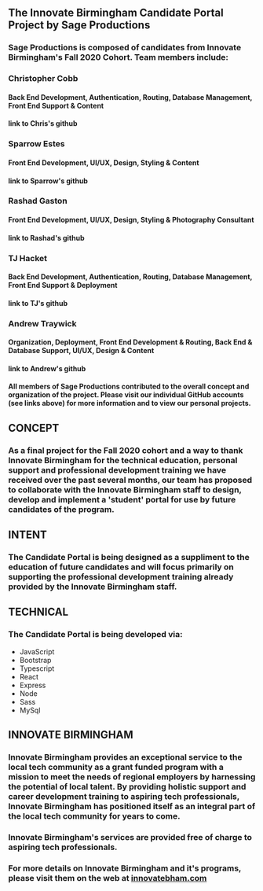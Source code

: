 ## The Innovate Birmingham Candidate Portal Project by Sage Productions


### Sage Productions is composed of candidates from Innovate Birmingham's Fall 2020 Cohort. Team members include:

### Christopher Cobb
#### Back End Development, Authentication, Routing, Database Management, Front End Support & Content
#### link to Chris's github

### Sparrow Estes
#### Front End Development, UI/UX, Design, Styling & Content
#### link to Sparrow's github

### Rashad Gaston
#### Front End Development, UI/UX, Design, Styling & Photography Consultant
#### link to Rashad's github

### TJ Hacket
#### Back End Development, Authentication, Routing, Database Management, Front End Support & Deployment
#### link to TJ's github

### Andrew Traywick
#### Organization, Deployment, Front End Development & Routing, Back End & Database Support, UI/UX, Design & Content
#### link to Andrew's github

#### All members of Sage Productions contributed to the overall concept and organization of the project. Please visit our individual GitHub accounts (see links above) for more information and to view our personal projects. 


## CONCEPT
### As a final project for the Fall 2020 cohort and a way to thank Innovate Birmingham for the technical education, personal support and professional development training we have received over the past several months, our team has proposed to collaborate with the Innovate Birmingham staff to design, develop and implement a 'student' portal for use by future candidates of the program.


## INTENT
### The Candidate Portal is being designed as a suppliment to the education of future candidates and will focus primarily on supporting the professional development training already provided by the Innovate Birmingham staff.  


## TECHNICAL
### The Candidate Portal is being developed via:
- JavaScript
- Bootstrap
- Typescript
- React
- Express
- Node
- Sass
- MySql


## INNOVATE BIRMINGHAM
### Innovate Birmingham provides an exceptional service to the local tech community as a grant funded program with a mission to meet the needs of regional employers by harnessing the potential of local talent. By providing holistic support and career development training to aspiring tech professionals, Innovate Birmingham has positioned itself as an integral part of the local tech community for years to come.

### Innovate Birmingham's services are provided free of charge to aspiring tech professionals. 

### For more details on Innovate Birmingham and it's programs, please visit them on the web at [innovatebham.com](https://www.innovatebham.com/)
